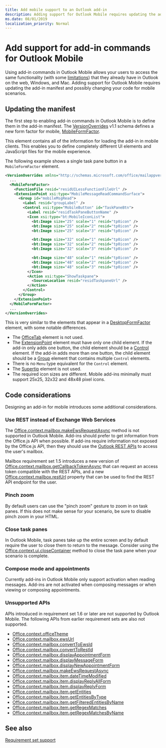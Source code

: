 ```yaml
---
title: Add mobile support to an Outlook add-in
description: Adding support for Outlook Mobile requires updating the add-in manifest and possibly changing your code for mobile scenarios.
ms.date: 08/01/2019
localization_priority: Normal
---
```


# Add support for add-in commands for Outlook Mobile

Using add-in commands in Outlook Mobile allows your users to access the same functionality (with some [limitations](#code-considerations)) that they already have in Outlook on the web, Windows, and Mac. Adding support for Outlook Mobile requires updating the add-in manifest and possibly changing your code for mobile scenarios.

## Updating the manifest

The first step to enabling add-in commands in Outlook Mobile is to define them in the add-in manifest. The [VersionOverrides](/office/dev/add-ins/reference/manifest/versionoverrides) v1.1 schema defines a new form factor for mobile, [MobileFormFactor](/office/dev/add-ins/reference/manifest/mobileformfactor).

This element contains all of the information for loading the add-in in mobile clients. This enables you to define completely different UI elements and JavaScript files for the mobile experience.

The following example shows a single task pane button in a `MobileFormFactor` element.

```xml
<VersionOverrides xmlns="http://schemas.microsoft.com/office/mailappversionoverrides/1.1" xsi:type="VersionOverridesV1_1">
  ...
  <MobileFormFactor>
    <FunctionFile resid="residUILessFunctionFileUrl" />
    <ExtensionPoint xsi:type="MobileMessageReadCommandSurface">
      <Group id="mobileMsgRead">
        <Label resid="groupLabel" />
        <Control xsi:type="MobileButton" id="TaskPaneBtn">
          <Label resid="residTaskPaneButtonName" />
          <Icon xsi:type="bt:MobileIconList">
            <bt:Image size="25" scale="1" resid="tp0icon" />
            <bt:Image size="25" scale="2" resid="tp0icon" />
            <bt:Image size="25" scale="3" resid="tp0icon" />

            <bt:Image size="32" scale="1" resid="tp0icon" />
            <bt:Image size="32" scale="2" resid="tp0icon" />
            <bt:Image size="32" scale="3" resid="tp0icon" />

            <bt:Image size="48" scale="1" resid="tp0icon" />
            <bt:Image size="48" scale="2" resid="tp0icon" />
            <bt:Image size="48" scale="3" resid="tp0icon" />
          </Icon>
          <Action xsi:type="ShowTaskpane">
            <SourceLocation resid="residTaskpaneUrl" />
          </Action>
        </Control>
      </Group>
    </ExtensionPoint>
  </MobileFormFactor>
  ...
</VersionOverrides>
```

This is very similar to the elements that appear in a [DesktopFormFactor](/office/dev/add-ins/reference/manifest/desktopformfactor) element, with some notable differences.

- The [OfficeTab](/office/dev/add-ins/reference/manifest/officetab) element is not used.
- The [ExtensionPoint](/office/dev/add-ins/reference/manifest/extensionpoint) element must have only one child element. If the add-in only adds one button, the child element should be a [Control](/office/dev/add-ins/reference/manifest/control) element. If the add-in adds more than one button, the child element should be a [Group](/office/dev/add-ins/reference/manifest/group) element that contains multiple `Control` elements.
- There is no `Menu` type equivalent for the `Control` element.
- The [Supertip](/office/dev/add-ins/reference/manifest/supertip) element is not used.
- The required icon sizes are different. Mobile add-ins minimally must support 25x25, 32x32 and 48x48 pixel icons.

## Code considerations

Designing an add-in for mobile introduces some additional considerations.

### Use REST instead of Exchange Web Services

The [Office.context.mailbox.makeEwsRequestAsync](/office/dev/add-ins/reference/objectmodel/requirement-set-1.5/Office.context.mailbox#makeewsrequestasyncdata-callback-usercontext) method is not supported in Outlook Mobile. Add-ins should prefer to get information from the Office.js API when possible. If add-ins require information not exposed by the Office.js API, then they should use the [Outlook REST APIs](/outlook/rest/) to access the user's mailbox.

Mailbox requirement set 1.5 introduces a new version of [Office.context.mailbox.getCallbackTokenAsync](/office/dev/add-ins/reference/objectmodel/requirement-set-1.5/Office.context.mailbox#getcallbacktokenasyncoptions-callback) that can request an access token compatible with the REST APIs, and a new [Office.context.mailbox.restUrl](/office/dev/add-ins/reference/objectmodel/requirement-set-1.5/Office.context.mailbox#resturl-string) property that can be used to find the REST API endpoint for the user.

### Pinch zoom

By default users can use the "pinch zoom" gesture to zoom in on task panes. If this does not make sense for your scenario, be sure to disable pinch zoom in your HTML.

### Close task panes

In Outlook Mobile, task panes take up the entire screen and by default require the user to close them to return to the message. Consider using the [Office.context.ui.closeContainer](/javascript/api/office/office.ui#closecontainer--) method to close the task pane when your scenario is complete.

### Compose mode and appointments

Currently add-ins in Outlook Mobile only support activation when reading messages. Add-ins are not activated when composing messages or when viewing or composing appointments.

### Unsupported APIs

APIs introduced in requirement set 1.6 or later are not supported by Outlook Mobile. The following APIs from earlier requirement sets are also not supported.

  - [Office.context.officeTheme](/office/dev/add-ins/reference/objectmodel/preview-requirement-set/Office.context#officetheme-object)
  - [Office.context.mailbox.ewsUrl](/office/dev/add-ins/reference/objectmodel/requirement-set-1.5/Office.context.mailbox#ewsurl-string)
  - [Office.context.mailbox.convertToEwsId](/office/dev/add-ins/reference/objectmodel/requirement-set-1.5/Office.context.mailbox#converttoewsiditemid-restversion--string)
  - [Office.context.mailbox.convertToRestId](/office/dev/add-ins/reference/objectmodel/requirement-set-1.5/Office.context.mailbox#converttorestiditemid-restversion--string)
  - [Office.context.mailbox.displayAppointmentForm](/office/dev/add-ins/reference/objectmodel/requirement-set-1.5/Office.context.mailbox#displayappointmentformitemid)
  - [Office.context.mailbox.displayMessageForm](/office/dev/add-ins/reference/objectmodel/requirement-set-1.5/Office.context.mailbox#displaymessageformitemid)
  - [Office.context.mailbox.displayNewAppointmentForm](/office/dev/add-ins/reference/objectmodel/requirement-set-1.5/Office.context.mailbox#displaynewappointmentformparameters)
  - [Office.context.mailbox.makeEwsRequestAsync](/office/dev/add-ins/reference/objectmodel/requirement-set-1.5/Office.context.mailbox#makeewsrequestasyncdata-callback-usercontext)
  - [Office.context.mailbox.item.dateTimeModified](/office/dev/add-ins/reference/objectmodel/requirement-set-1.5/Office.context.mailbox.item#datetimemodified-date)
  - [Office.context.mailbox.item.displayReplyAllForm](/office/dev/add-ins/reference/objectmodel/requirement-set-1.5/Office.context.mailbox.item#displayreplyallformformdata-callback)
  - [Office.context.mailbox.item.displayReplyForm](/office/dev/add-ins/reference/objectmodel/requirement-set-1.5/Office.context.mailbox.item#displayreplyformformdata-callback)
  - [Office.context.mailbox.item.getEntities](/office/dev/add-ins/reference/objectmodel/requirement-set-1.5/Office.context.mailbox.item#getentities--entities)
  - [Office.context.mailbox.item.getEntitiesByType](/office/dev/add-ins/reference/objectmodel/requirement-set-1.5/Office.context.mailbox.item#getentitiesbytypeentitytype--nullable-arraystringcontactmeetingsuggestionphonenumbertasksuggestion)
  - [Office.context.mailbox.item.getFilteredEntitiesByName](/office/dev/add-ins/reference/objectmodel/requirement-set-1.5/Office.context.mailbox.item#getfilteredentitiesbynamename--nullable-arraystringcontactmeetingsuggestionphonenumbertasksuggestion)
  - [Office.context.mailbox.item.getRegexMatches](/office/dev/add-ins/reference/objectmodel/requirement-set-1.5/Office.context.mailbox.item#getregexmatches--object)
  - [Office.context.mailbox.item.getRegexMatchesByName](/office/dev/add-ins/reference/objectmodel/requirement-set-1.5/Office.context.mailbox.item#getregexmatchesbynamename--nullable-array-string-)

## See also

[Requirement set support](/office/dev/add-ins/reference/requirement-sets/outlook-api-requirement-sets#clients)